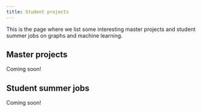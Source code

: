 ```yaml
---
title: Student projects
---
```


This is the page where we list some interesting master projects and student summer jobs on graphs and machine learning.

## Master projects

Coming soon!

## Student summer jobs

Coming soon!
